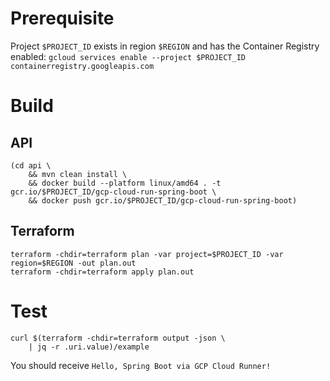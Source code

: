 # Prerequisite

Project `$PROJECT_ID` exists in region `$REGION` and has the Container Registry enabled: `gcloud services enable --project $PROJECT_ID containerregistry.googleapis.com`

# Build

## API

```
(cd api \
    && mvn clean install \
    && docker build --platform linux/amd64 . -t gcr.io/$PROJECT_ID/gcp-cloud-run-spring-boot \
    && docker push gcr.io/$PROJECT_ID/gcp-cloud-run-spring-boot)
```

## Terraform

```
terraform -chdir=terraform plan -var project=$PROJECT_ID -var region=$REGION -out plan.out
terraform -chdir=terraform apply plan.out
```

# Test

```
curl $(terraform -chdir=terraform output -json \
    | jq -r .uri.value)/example
```

You should receive `Hello, Spring Boot via GCP Cloud Runner!`